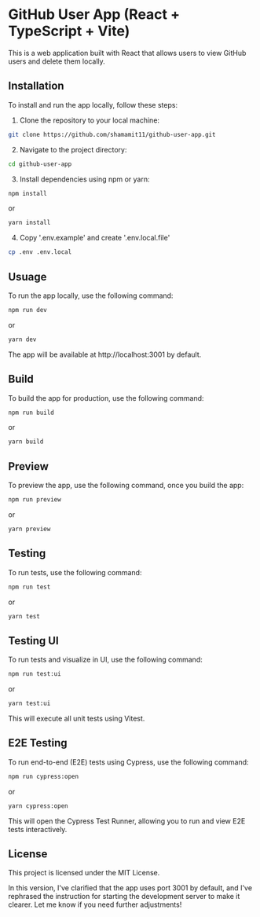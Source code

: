 # GitHub User App (React + TypeScript + Vite)

This is a web application built with React that allows users to view GitHub users and delete them locally.

## Installation

To install and run the app locally, follow these steps:

1. Clone the repository to your local machine:

```bash
git clone https://github.com/shamamit11/github-user-app.git
```

2. Navigate to the project directory:

```bash
cd github-user-app
```

3. Install dependencies using npm or yarn:

```bash
npm install
```

or

```bash
yarn install
```

4. Copy '.env.example' and create '.env.local.file'

```bash
cp .env .env.local
```

## Usuage

To run the app locally, use the following command:

```bash
npm run dev
```

or

```bash
yarn dev
```

The app will be available at http://localhost:3001 by default.

## Build

To build the app for production, use the following command:

```bash
npm run build
```

or

```bash
yarn build
```

## Preview

To preview the app, use the following command, once you build the app:

```bash
npm run preview
```

or

```bash
yarn preview
```

## Testing

To run tests, use the following command:

```bash
npm run test
```

or

```bash
yarn test
```

## Testing UI

To run tests and visualize in UI, use the following command:

```bash
npm run test:ui
```

or

```bash
yarn test:ui
```

This will execute all unit tests using Vitest.

## E2E Testing

To run end-to-end (E2E) tests using Cypress, use the following command:

```bash
npm run cypress:open
```

or

```bash
yarn cypress:open
```

This will open the Cypress Test Runner, allowing you to run and view E2E tests interactively.

## License

This project is licensed under the MIT License.

In this version, I've clarified that the app uses port 3001 by default, and I've rephrased the instruction for starting the development server to make it clearer. Let me know if you need further adjustments!
